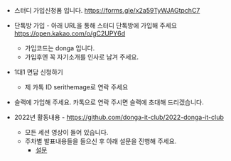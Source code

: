 - 스터디 가입신청폼 입니다.
https://forms.gle/x2a59TyWJAGtpchC7

- 단톡방 가입 - 아래 URL을 통해 스터디 단톡방에 가입해 주세요
https://open.kakao.com/o/gC2UPY6d
  - 가입코드는 donga 입니다.
  - 가입후엔 꼭 자기소개를 인사로 남겨 주세요.

- 1대1 면담 신청하기
  - 제 카톡 ID serithemage로 연락 주세요

- 슬랙에 가입해 주세요. 카톡으로 연락 주시면 슬랙에 초대해 드리겠습니다.

- 2022년 활동내용 - https://github.com/donga-it-club/2022-donga-it-club 
  - 모든 세션 영상이 들어 있습니다.
  - 주차별 발표내용들을 들으신 후 아래 설문을 진행해 주세요.
    - [설문](https://forms.gle/86MnNYfiTwEzoTAD7)

